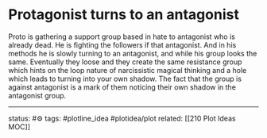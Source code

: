 # Protagonist turns to an antagonist
Proto is gathering a support group based in hate to antagonist who is already dead. He is fighting the followers if that antagonist. And in his methods he is slowly turning to an antagonist, and while his group looks the same. Eventually they loose and they create the same resistance group which hints on the loop nature of narcissistic magical thinking and a hole which leads to turning into your own shadow.
The fact that the group is against antagonist is a mark of them noticing their own shadow in the antagonist group.



---
status: #⚙️ 
tags: #plotline_idea #plotidea/plot
related:  [[210 Plot Ideas MOC]]

